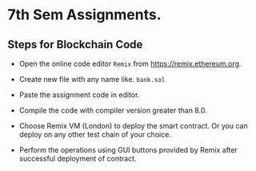 # 7th Sem Assignments.

## Steps for Blockchain Code

- Open the online code editor `Remix` from https://remix.ethereum.org.

- Create new file with any name like. `bank.sol`

- Paste the assignment code in editor.

- Compile the code with compiler version greater than 8.0.

- Choose Remix VM (London) to deploy the smart contract. Or you can deploy on any other test chain of your choice. 

- Perform the operations using GUI buttons provided by Remix after successful deployment of contract.
